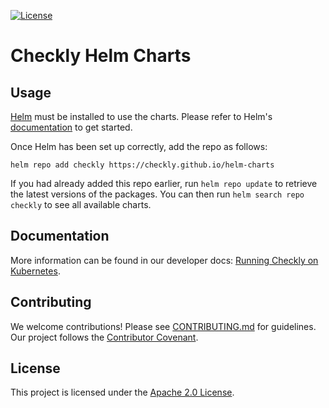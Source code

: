 [![License](https://img.shields.io/badge/License-Apache%202.0-blue.svg)](https://opensource.org/licenses/Apache-2.0)

# Checkly Helm Charts

## Usage

[Helm](https://helm.sh) must be installed to use the charts. Please refer to Helm's [documentation](https://helm.sh/docs) to get started.

Once Helm has been set up correctly, add the repo as follows:

    helm repo add checkly https://checkly.github.io/helm-charts

If you had already added this repo earlier, run `helm repo update` to retrieve the latest versions of the packages. You can then run `helm search repo checkly` to see all available charts.

## Documentation
More information can be found in our developer docs: [Running Checkly on Kubernetes](https://www.checklyhq.com/docs/private-locations/running-on-kubernetes/#helm-chart).

## Contributing
We welcome contributions! Please see [CONTRIBUTING.md](CONTRIBUTING.md) for guidelines.
Our project follows the [Contributor Covenant](https://github.com/checkly/helm-charts?tab=coc-ov-file).

## License
This project is licensed under the [Apache 2.0 License](https://github.com/checkly/helm-charts/blob/main/LICENSE).
